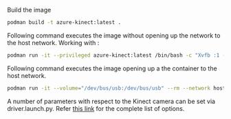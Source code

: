 Build the image
```bash
podman build -t azure-kinect:latest .
```

Following command executes the image without opening up the network to the host network. Working with :
```bash
podman run -it --privileged azure-kinect:latest /bin/bash -c "Xvfb :1 -screen 0 2560x1440x16 & . /opt/ros/humble/setup.bash && . /root/ws/install/setup.sh && ros2 launch azure_kinect_ros_driver driver.launch.py" 
```

Following command executes the image opening up a the container to the host network.
```bash
podman run -it --volume="/dev/bus/usb:/dev/bus/usb" --rm --network host --ipc=host --pid=host azure-kinect:latest /bin/bash -c "Xvfb :2 -screen 0 2560x1440x16 & . /opt/ros/humble/setup.bash && . /root/ws/install/setup.sh && ros2 launch azure_kinect_ros_driver driver.launch.py depth_mode:=NFOV_UNBINNED  point_cloud_in_depth_frame:=false"
```

A number of parameters with respect to the Kinect camera can be set via driver.launch.py. Refer [this link](https://github.com/microsoft/Azure_Kinect_ROS_Driver/blob/6ffb95a56ee175e5020b5ee5983d7230befbb176/docs/usage.md) for the complete list of options.